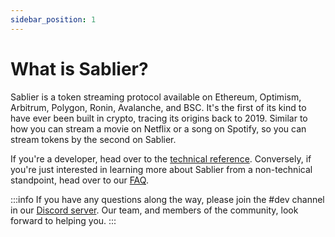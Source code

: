 ```yaml
---
sidebar_position: 1
---
```


# What is Sablier?

Sablier is a token streaming protocol available on Ethereum, Optimism, Arbitrum, Polygon, Ronin, Avalanche, and BSC. It's the first of its kind to have ever been built in crypto, tracing its origins back to 2019. Similar to how you can stream a movie on Netflix or a song on Spotify, so you can stream tokens by the second on Sablier.

If you're a developer, head over to the [technical reference](./technical-reference-v2/contract.SablierV2). Conversely, if you're just interested in learning more about Sablier from a
non-technical standpoint, head over to our [FAQ](./faq/basics).

:::info
If you have any questions along the way, please join the #dev channel in our [Discord server](https://discord.gg/bSwRCwWRsT).
Our team, and members of the community, look forward to helping you.‌
:::
